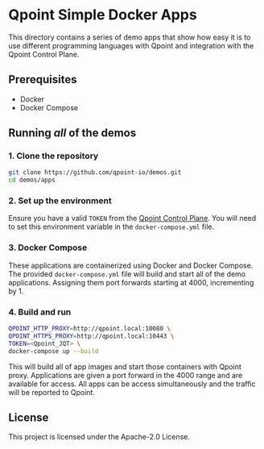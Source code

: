 # Qpoint Simple Docker Apps

This directory contains a series of demo apps that show how easy it is to use different programming languages with Qpoint and integration with the Qpoint Control Plane. 

## Prerequisites

- Docker
- Docker Compose

## Running *all* of the demos

### 1. Clone the repository

```bash
git clone https://github.com/qpoint-io/demos.git
cd demos/apps
```

### 2. Set up the environment

Ensure you have a valid `TOKEN` from the [Qpoint Control Plane](https://app.qpoint.io/endpoints). You will need to set this environment variable in the `docker-compose.yml` file.

### 3. Docker Compose

These applications are containerized using Docker and Docker Compose. The provided `docker-compose.yml` file will build and start all of the demo applications. Assigning them port forwards starting at 4000, incrementing by 1. 

### 4. Build and run

```bash
QPOINT_HTTP_PROXY=http://qpoint.local:10080 \
QPOINT_HTTPS_PROXY=http://qpoint.local:10443 \
TOKEN=<Qpoint_JQT> \
docker-compose up --build
```

This will build all of app images and start those containers with Qpoint proxy. Applications are given a port forward in the 4000 range and are available for access. All apps can be access simultaneously and the traffic will be reported to Qpoint. 

## License

This project is licensed under the Apache-2.0 License.
